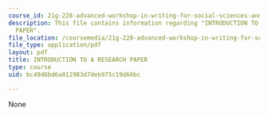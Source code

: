 ```yaml
---
course_id: 21g-228-advanced-workshop-in-writing-for-social-sciences-and-architecture-els-spring-2007
description: This file contains information regarding "INTRODUCTION TO A RESEARCH
  PAPER".
file_location: /coursemedia/21g-228-advanced-workshop-in-writing-for-social-sciences-and-architecture-els-spring-2007/bc49d6bd6a012983d7deb975c19d66bc_MIT21G.228S07_research_tab.pdf
file_type: application/pdf
layout: pdf
title: INTRODUCTION TO A RESEARCH PAPER
type: course
uid: bc49d6bd6a012983d7deb975c19d66bc

---
```

None